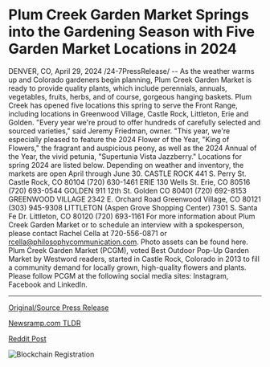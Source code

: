 # Plum Creek Garden Market Springs into the Gardening Season with Five Garden Market Locations in 2024

DENVER, CO, April 29, 2024 /24-7PressRelease/ -- As the weather warms up and Colorado gardeners begin planning, Plum Creek Garden Market is ready to provide quality plants, which include perennials, annuals, vegetables, fruits, herbs, and of course, gorgeous hanging baskets. Plum Creek has opened five locations this spring to serve the Front Range, including locations in Greenwood Village, Castle Rock, Littleton, Erie and Golden.   "Every year we're proud to offer hundreds of carefully selected and sourced varieties," said Jeremy Friedman, owner. "This year, we're especially pleased to feature the 2024 Flower of the Year, "King of Flowers," the fragrant and auspicious peony, as well as the 2024 Annual of the Year, the vivid petunia, "Supertunia Vista Jazzberry."  Locations for spring 2024 are listed below. Depending on weather and inventory, the markets are open April through June 30.   CASTLE ROCK 441 S. Perry St. Castle Rock, CO 80104 (720) 630-1461  ERIE  130 Wells St.  Erie, CO 80516 (720) 693-0544  GOLDEN  911 12th St. Golden CO 80401 (720) 692-8153  GREENWOOD VILLAGE  2342 E. Orchard Road Greenwood Village, CO 80121 (303) 945-9308  LITTLETON (Aspen Grove Shopping Center)  7301 S. Santa Fe Dr.  Littleton, CO 80120 (720) 693-1161  For more information about Plum Creek Garden Market or to schedule an interview with a spokesperson, please contact Rachel Cella at 720-556-0871 or rcella@philosophycommunication.com. Photo assets can be found here.  Plum Creek Garden Market (PCGM), voted Best Outdoor Pop-Up Garden Market by Westword readers, started in Castle Rock, Colorado in 2013 to fill a community demand for locally grown, high-quality flowers and plants. Please follow PCGM at the following social media sites: Instagram, Facebook and LinkedIn. 

---

[Original/Source Press Release](https://www.24-7pressrelease.com/press-release/510462/plum-creek-garden-market-springs-into-the-gardening-season-with-five-garden-market-locations-in-2024)
                    

[Newsramp.com TLDR](https://newsramp.com/curated-news/plum-creek-garden-market-opens-five-locations-for-spring-2024/53fde3f05b6f9a02438f22eeb812d694) 

 



[Reddit Post](https://www.reddit.com/r/Lifestyle_Culture/comments/1cfsrpe/plum_creek_garden_market_opens_five_locations_for/) 



![Blockchain Registration](https://cdn.newsramp.app/24-7PressRelease/qrcode/244/29/leaneS8S.webp)